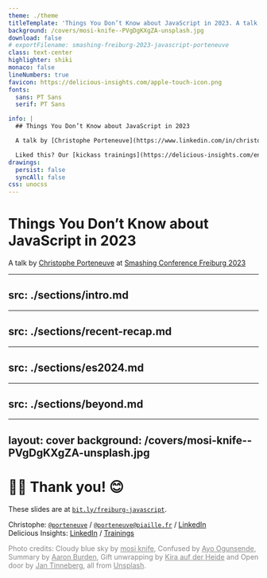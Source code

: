 ```yaml
---
theme: ./theme
titleTemplate: 'Things You Don’t Know about JavaScript in 2023. A talk by Christophe Porteneuve at Smashing Conference Freiburg 2023'
background: /covers/mosi-knife--PVgDgKXgZA-unsplash.jpg
download: false
# exportFilename: smashing-freiburg-2023-javascript-porteneuve
class: text-center
highlighter: shiki
monaco: false
lineNumbers: true
favicon: https://delicious-insights.com/apple-touch-icon.png
fonts:
  sans: PT Sans
  serif: PT Sans

info: |
  ## Things You Don’t Know about JavaScript in 2023

  A talk by [Christophe Porteneuve](https://www.linkedin.com/in/christopheporteneuve/) at [Smashing Conference Freiburg 2023](https://smashingconf.com/freiburg-2023/).

  Liked this? Our [kickass trainings](https://delicious-insights.com/en/trainings/) are for you!
drawings:
  persist: false
  syncAll: false
css: unocss
---
```


# Things You Don’t Know about JavaScript in 2023

A talk by [Christophe Porteneuve](https://www.linkedin.com/in/christopheporteneuve/) at [Smashing Conference Freiburg 2023](https://smashingconf.com/freiburg-2023/)

---
src: ./sections/intro.md
---

---
src: ./sections/recent-recap.md
---

---
src: ./sections/es2024.md
---

---
src: ./sections/beyond.md
---


---
layout: cover
background: /covers/mosi-knife--PVgDgKXgZA-unsplash.jpg
---

# 🙏🏻 Thank you! 😊

These slides are at [`bit.ly/freiburg-javascript`](https://bit.ly/freiburg-javascript).

Christophe: [`@porteneuve`](https://twitter.com/porteneuve) / [`@porteneuve@piaille.fr`](https://piaille.fr/@porteneuve) / [LinkedIn](https://www.linkedin.com/in/christopheporteneuve/)<br/>
Delicious Insights:
[LinkedIn](https://www.linkedin.com/company/delicious-insights/) / [Trainings](https://delicious-insights.com/en/trainings/)

<div class="mt-8 text-sm" style="opacity: 0.5">

Photo credits:
Cloudy blue sky by <a href="https://unsplash.com/@mosiknife?utm_source=unsplash&utm_medium=referral&utm_content=creditCopyText">mosi knife</a>, Confused by <a href="https://unsplash.com/@armedshutter?utm_source=unsplash&utm_medium=referral&utm_content=creditCopyText">Ayo Ogunsende</a>, Summary by <a href="https://unsplash.com/fr/@aaronburden">Aaron Burden</a>, Gift unwrapping by <a href="https://unsplash.com/fr/@kadh">Kira auf der Heide</a> and Open door by <a href="https://unsplash.com/@craft_ear?utm_source=unsplash&utm_medium=referral&utm_content=creditCopyText">Jan Tinneberg</a>, all from <a href="https://unsplash.com/fr/s/photos/react?utm_source=unsplash&utm_medium=referral&utm_content=creditCopyText">Unsplash</a>.

</div>
